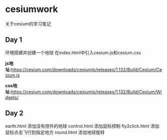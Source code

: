 # cesiumwork

关于cesium的学习笔记

## Day 1

环境搭建并创建一个地球
在index.html中引入cesium.js和cesium.css

**js地址:**<https://cesium.com/downloads/cesiumjs/releases/1.132/Build/Cesium/Cesium.js>

**css地址:**<https://cesium.com/downloads/cesiumjs/releases/1.132/Build/Cesium/Widgets/>

## Day 2

earth.html 添加没有控件的地球
control.html 添加鼠标控制
fly2click.html 添加鼠标点击飞行到指定地方
round.html 添加地球旋转
